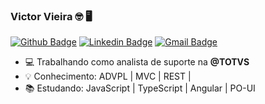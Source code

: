 ### Victor Vieira 🤓 🖥
[![Github Badge](https://img.shields.io/badge/-VictorBassoon-000?style=flat-square&logo=Github&logoColor=white&link=https://github.com/VictorBassoon)](https://github.com/VictorBassoon)
[![Linkedin Badge](https://img.shields.io/badge/-victoravieira-blue?style=flat-square&logo=Linkedin&logoColor=white&link=https://www.linkedin.com/in/victoravieira/)](https://www.linkedin.com/in/victoravieira//)
[![Gmail Badge](https://img.shields.io/badge/-victoraraujovieira@gmail.com-c14438?style=flat-square&logo=Gmail&logoColor=white&link=mailto:victoraraujovieira@gmail.com)](mailto:victoraraujovieira@gmail.com)

-  💻 Trabalhando como analista de suporte na **@TOTVS**
-  💡 Conhecimento: ADVPL | MVC | REST |
-  :books: Estudando:  JavaScript | TypeScript | Angular | PO-UI

<!--
**VictorBassoon/VictorBassoon** is a ✨ _special_ ✨ repository because its `README.md` (this file) appears on your GitHub profile.

Here are some ideas to get you started:

- 🔭 I’m currently working on ...
- 🌱 I’m currently learning ...
- 👯 I’m looking to collaborate on ...
- 🤔 I’m looking for help with ...
- 💬 Ask me about ...
- 📫 How to reach me: ...
- 😄 Pronouns: ...
- ⚡ Fun fact: ...
-->
